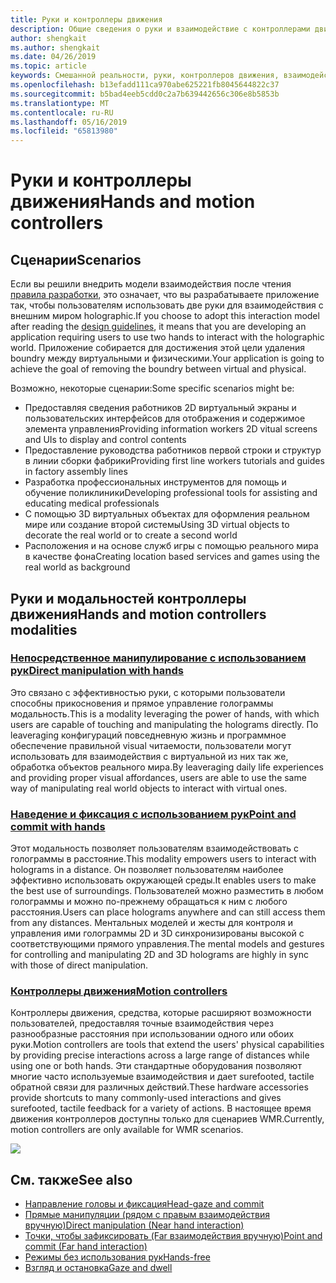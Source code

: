 ```yaml
---
title: Руки и контроллеры движения
description: Общие сведения о руки и взаимодействие с контроллерами движения
author: shengkait
ms.author: shengkait
ms.date: 04/26/2019
ms.topic: article
keywords: Смешанной реальности, руки, контроллеров движения, взаимодействие, проектирование
ms.openlocfilehash: b13efadd111ca970abe625221fb8045644822c37
ms.sourcegitcommit: b5bad4eeb5cdd0c2a7b639442656c306e8b5853b
ms.translationtype: MT
ms.contentlocale: ru-RU
ms.lasthandoff: 05/16/2019
ms.locfileid: "65813980"
---
```

# <a name="hands-and-motion-controllers"></a><span data-ttu-id="d2c42-104">Руки и контроллеры движения</span><span class="sxs-lookup"><span data-stu-id="d2c42-104">Hands and motion controllers</span></span>
## <a name="scenarios"></a><span data-ttu-id="d2c42-105">Сценарии</span><span class="sxs-lookup"><span data-stu-id="d2c42-105">Scenarios</span></span>
<span data-ttu-id="d2c42-106">Если вы решили внедрить модели взаимодействия после чтения [правила разработки](interaction-fundamentals.md), это означает, что вы разрабатываете приложение так, чтобы пользователям использовать две руки для взаимодействия с внешним миром holographic.</span><span class="sxs-lookup"><span data-stu-id="d2c42-106">If you choose to adopt this interaction model after reading the [design guidelines](interaction-fundamentals.md), it means that you are developing an application requiring users to use two hands to interact with the holographic world.</span></span> <span data-ttu-id="d2c42-107">Приложение собирается для достижения этой цели удаления boundry между виртуальными и физическими.</span><span class="sxs-lookup"><span data-stu-id="d2c42-107">Your application is going to achieve the goal of removing the boundry between virtual and physical.</span></span>

<span data-ttu-id="d2c42-108">Возможно, некоторые сценарии:</span><span class="sxs-lookup"><span data-stu-id="d2c42-108">Some specific scenarios might be:</span></span>
* <span data-ttu-id="d2c42-109">Предоставляя сведения работников 2D виртуальный экраны и пользовательских интерфейсов для отображения и содержимое элемента управления</span><span class="sxs-lookup"><span data-stu-id="d2c42-109">Providing information workers 2D vitual screens and UIs to display and control contents</span></span>
* <span data-ttu-id="d2c42-110">Предоставление руководства работников первой строки и структур в линии сборки фабрики</span><span class="sxs-lookup"><span data-stu-id="d2c42-110">Providing first line workers tutorials and guides in factory assembly lines</span></span>
* <span data-ttu-id="d2c42-111">Разработка профессиональных инструментов для помощь и обучение поликлиники</span><span class="sxs-lookup"><span data-stu-id="d2c42-111">Developing professional tools for assisting and educating medical professionals</span></span>  
* <span data-ttu-id="d2c42-112">С помощью 3D виртуальных объектах для оформления реальном мире или создание второй системы</span><span class="sxs-lookup"><span data-stu-id="d2c42-112">Using 3D virtual objects to decorate the real world or to create a second world</span></span> 
* <span data-ttu-id="d2c42-113">Расположения и на основе служб игры с помощью реального мира в качестве фона</span><span class="sxs-lookup"><span data-stu-id="d2c42-113">Creating location based services and games using the real world as background</span></span>

## <a name="hands-and-motion-controllers-modalities"></a><span data-ttu-id="d2c42-114">Руки и модальностей контроллеры движения</span><span class="sxs-lookup"><span data-stu-id="d2c42-114">Hands and motion controllers modalities</span></span>
### <a name="direct-manipulation-with-handsdirect-manipulationmd"></a>[<span data-ttu-id="d2c42-115">Непосредственное манипулирование с использованием рук</span><span class="sxs-lookup"><span data-stu-id="d2c42-115">Direct manipulation with hands</span></span>](direct-manipulation.md)
<span data-ttu-id="d2c42-116">Это связано с эффективностью руки, с которыми пользователи способны прикосновения и прямое управление голограммы модальность.</span><span class="sxs-lookup"><span data-stu-id="d2c42-116">This is a modality leveraging the power of hands, with which users are capable of touching and manipulating the holograms directly.</span></span> <span data-ttu-id="d2c42-117">По leaveraging конфигураций повседневную жизнь и программное обеспечение правильной visual читаемости, пользователи могут использовать для взаимодействия с виртуальной из них так же, обработка объектов реального мира.</span><span class="sxs-lookup"><span data-stu-id="d2c42-117">By leaveraging daily life experiences and providing proper visual affordances, users are able to use the same way of manipulating real world objects to interact with virtual ones.</span></span>   

### <a name="point-and-commit-with-handspoint-and-commitmd"></a>[<span data-ttu-id="d2c42-118">Наведение и фиксация с использованием рук</span><span class="sxs-lookup"><span data-stu-id="d2c42-118">Point and commit with hands</span></span>](point-and-commit.md)
<span data-ttu-id="d2c42-119">Этот модальность позволяет пользователям взаимодействовать с голограммы в расстояние.</span><span class="sxs-lookup"><span data-stu-id="d2c42-119">This modality empowers users to interact with holograms in a distance.</span></span> <span data-ttu-id="d2c42-120">Он позволяет пользователям наиболее эффективно использовать окружающей среды.</span><span class="sxs-lookup"><span data-stu-id="d2c42-120">It enables users to make the best use of surroundings.</span></span> <span data-ttu-id="d2c42-121">Пользователей можно разместить в любом голограммы и можно по-прежнему обращаться к ним с любого расстояния.</span><span class="sxs-lookup"><span data-stu-id="d2c42-121">Users can place holograms anywhere and can still access them from any distances.</span></span> <span data-ttu-id="d2c42-122">Ментальных моделей и жесты для контроля и управления ими голограммы 2D и 3D синхронизированы высокой с соответствующими прямого управления.</span><span class="sxs-lookup"><span data-stu-id="d2c42-122">The mental models and gestures for controlling and manipulating 2D and 3D holograms are highly in sync with those of direct manipulation.</span></span>

### <a name="motion-controllersmotion-controllersmd"></a>[<span data-ttu-id="d2c42-123">Контроллеры движения</span><span class="sxs-lookup"><span data-stu-id="d2c42-123">Motion controllers</span></span>](motion-controllers.md)
<span data-ttu-id="d2c42-124">Контроллеры движения, средства, которые расширяют возможности пользователей, предоставляя точные взаимодействия через разнообразные расстояния при использовании одного или обоих руки.</span><span class="sxs-lookup"><span data-stu-id="d2c42-124">Motion controllers are tools that extend the users' physical capabilities by providing precise interactions across a large range of distances while using one or both hands.</span></span> <span data-ttu-id="d2c42-125">Эти стандартные оборудования позволяют многие часто используемые взаимодействия и дает surefooted, tactile обратной связи для различных действий.</span><span class="sxs-lookup"><span data-stu-id="d2c42-125">These hardware accessories provide shortcuts to many commonly-used interactions and gives surefooted, tactile feedback for a variety of actions.</span></span> <span data-ttu-id="d2c42-126">В настоящее время движения контроллеров доступны только для сценариев WMR.</span><span class="sxs-lookup"><span data-stu-id="d2c42-126">Currently, motion controllers are only available for WMR scenarios.</span></span> 

![](images/Hands-and-controllers-720px.jpg)<br>

## <a name="see-also"></a><span data-ttu-id="d2c42-127">См. также</span><span class="sxs-lookup"><span data-stu-id="d2c42-127">See also</span></span>
* [<span data-ttu-id="d2c42-128">Направление головы и фиксация</span><span class="sxs-lookup"><span data-stu-id="d2c42-128">Head-gaze and commit</span></span>](gaze-and-commit.md)
* [<span data-ttu-id="d2c42-129">Прямые манипуляции (рядом с правым взаимодействия вручную)</span><span class="sxs-lookup"><span data-stu-id="d2c42-129">Direct manipulation (Near hand interaction)</span></span>](direct-manipulation.md)
* [<span data-ttu-id="d2c42-130">Точки, чтобы зафиксировать (Far взаимодействия вручную)</span><span class="sxs-lookup"><span data-stu-id="d2c42-130">Point and commit (Far hand interaction)</span></span>](point-and-commit.md)
* [<span data-ttu-id="d2c42-131">Режимы без использования рук</span><span class="sxs-lookup"><span data-stu-id="d2c42-131">Hands-free</span></span>](hands-free.md)
* [<span data-ttu-id="d2c42-132">Взгляд и остановка</span><span class="sxs-lookup"><span data-stu-id="d2c42-132">Gaze and dwell</span></span>](gaze-targeting.md)
